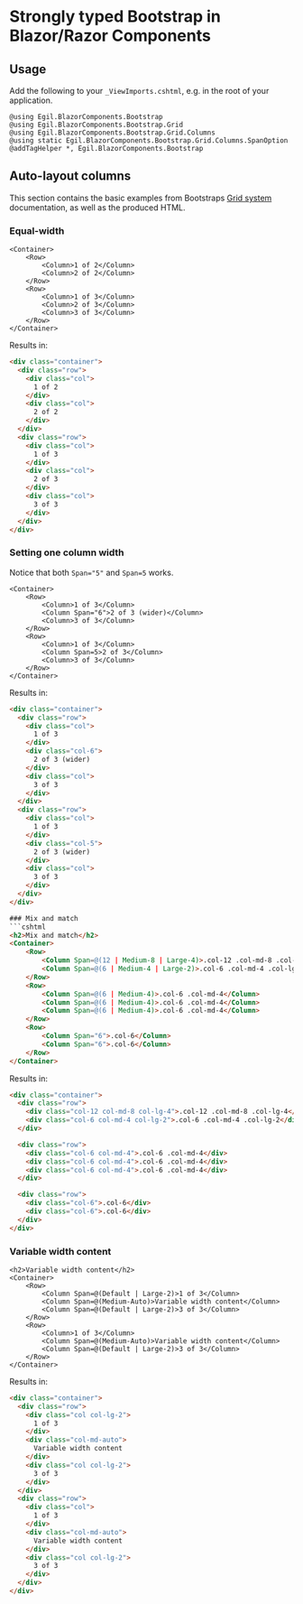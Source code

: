 # Strongly typed Bootstrap in Blazor/Razor Components #

## Usage
Add the following to your `_ViewImports.cshtml`, e.g. in the root of your application.

```cshtml
@using Egil.BlazorComponents.Bootstrap
@using Egil.BlazorComponents.Bootstrap.Grid
@using Egil.BlazorComponents.Bootstrap.Grid.Columns
@using static Egil.BlazorComponents.Bootstrap.Grid.Columns.SpanOption
@addTagHelper *, Egil.BlazorComponents.Bootstrap
```

## Auto-layout columns
This section contains the basic examples from Bootstraps 
[Grid system](https://getbootstrap.com/docs/4.3/layout/grid) documentation, as well as the produced HTML.

### Equal-width
```cshtml
<Container>
    <Row>
        <Column>1 of 2</Column>
        <Column>2 of 2</Column>
    </Row>
    <Row>
        <Column>1 of 3</Column>
        <Column>2 of 3</Column>
        <Column>3 of 3</Column>
    </Row>
</Container>
```
Results in:
```html
<div class="container">
  <div class="row">
    <div class="col">
      1 of 2
    </div>
    <div class="col">
      2 of 2
    </div>
  </div>
  <div class="row">
    <div class="col">
      1 of 3
    </div>
    <div class="col">
      2 of 3
    </div>
    <div class="col">
      3 of 3
    </div>
  </div>
</div>
```

### Setting one column width
Notice that both `Span="5"` and `Span=5` works.
```cshtml
<Container>
    <Row>
        <Column>1 of 3</Column>
        <Column Span="6">2 of 3 (wider)</Column>
        <Column>3 of 3</Column>
    </Row>
    <Row>
        <Column>1 of 3</Column>
        <Column Span=5>2 of 3</Column>
        <Column>3 of 3</Column>
    </Row>
</Container>
```
Results in:
```html
<div class="container">
  <div class="row">
    <div class="col">
      1 of 3
    </div>
    <div class="col-6">
      2 of 3 (wider)
    </div>
    <div class="col">
      3 of 3
    </div>
  </div>
  <div class="row">
    <div class="col">
      1 of 3
    </div>
    <div class="col-5">
      2 of 3 (wider)
    </div>
    <div class="col">
      3 of 3
    </div>
  </div>
</div>

### Mix and match
```cshtml
<h2>Mix and match</h2>
<Container>
    <Row>
        <Column Span=@(12 | Medium-8 | Large-4)>.col-12 .col-md-8 .col-lg-4</Column>
        <Column Span=@(6 | Medium-4 | Large-2)>.col-6 .col-md-4 .col-lg-2</Column>
    </Row>
    <Row>
        <Column Span=@(6 | Medium-4)>.col-6 .col-md-4</Column>
        <Column Span=@(6 | Medium-4)>.col-6 .col-md-4</Column>
        <Column Span=@(6 | Medium-4)>.col-6 .col-md-4</Column>
    </Row>
    <Row>
        <Column Span="6">.col-6</Column>
        <Column Span="6">.col-6</Column>
    </Row>
</Container>
```
Results in:
```html
<div class="container">
  <div class="row">
    <div class="col-12 col-md-8 col-lg-4">.col-12 .col-md-8 .col-lg-4</div>
    <div class="col-6 col-md-4 col-lg-2">.col-6 .col-md-4 .col-lg-2</div>
  </div>

  <div class="row">
    <div class="col-6 col-md-4">.col-6 .col-md-4</div>
    <div class="col-6 col-md-4">.col-6 .col-md-4</div>
    <div class="col-6 col-md-4">.col-6 .col-md-4</div>
  </div>

  <div class="row">
    <div class="col-6">.col-6</div>
    <div class="col-6">.col-6</div>
  </div>
</div>
```

### Variable width content
```cshtml
<h2>Variable width content</h2>
<Container>
    <Row>
        <Column Span=@(Default | Large-2)>1 of 3</Column>
        <Column Span=@(Medium-Auto)>Variable width content</Column>
        <Column Span=@(Default | Large-2)>3 of 3</Column>
    </Row>
    <Row>
        <Column>1 of 3</Column>
        <Column Span=@(Medium-Auto)>Variable width content</Column>
        <Column Span=@(Default | Large-2)>3 of 3</Column>
    </Row>
</Container>
```
Results in:
```html
<div class="container">
  <div class="row">
    <div class="col col-lg-2">
      1 of 3
    </div>
    <div class="col-md-auto">
      Variable width content
    </div>
    <div class="col col-lg-2">
      3 of 3
    </div>
  </div>
  <div class="row">
    <div class="col">
      1 of 3
    </div>
    <div class="col-md-auto">
      Variable width content
    </div>
    <div class="col col-lg-2">
      3 of 3
    </div>
  </div>
</div>
```